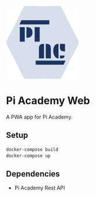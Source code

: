 <img src="./src/assets/icons/pi-academy.svg" width="200" height="200">

# Pi Academy Web
A PWA app for Pi Academy.

## Setup
```bash
docker-compose build
docker-compose up
```

## Dependencies
- Pi Academy Rest API

